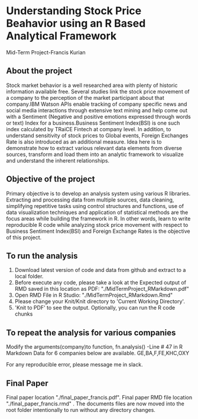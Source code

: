 # Understanding Stock Price Beahavior using an R Based Analytical Framework
Mid-Term Project-Francis Kurian

## About the project
Stock market behavior is a well researched area with plenty of historic information available free. Several studies link the stock price movement of a company to the perception of the market participant about that company.IBM Watson APIs enable tracking of company specific news and social media interactions through extensive text mining and help come out with a Sentiment (Negative and positive emotions expressed through words or text) Index for a business.Business Sentiment Index(BSI) is one such index calculated by TRaiCE Fintech at company level. In addition, to understand  sensitivity of stock prices to Global events, Foreign Exchanges Rate is also introduced as an additional measure.  Idea here is to demonstrate how to extract various relevant data elements from diverse sources, transform and load them into an analytic framework to visualize and understand the inherent relationships.

## Objective of the project

Primary objective is to develop an analysis system using various R libraries. Extracting and processing data from multiple sources, data cleaning, simplifying repetitive tasks using control structures and functions, use of data visualization techniques and application of statistical methods  are the focus areas while building the framework in R. In other words, learn to write reproducible R code while analyzing stock price movement with respect to Business Sentiment Index(BSI) and Foreign Exchange Rates is the objective of this project.

## To run the analysis

1. Download latest version of code and data from github and extract to a local folder.
2. Before execute any code, please take a look at the Expected output of RMD saved in this location as PDF: "./MidTermProject_RMarkdown.pdf" 
3. Open RMD File in R Studio: "./MidTermProject_RMarkdown.Rmd"
4. Please change your Knit/Knit directory to  'Current Working Directory'.  
5. 'Knit to PDF' to see the output.  Optionally, you can run the R code chunks 

## To repeat the analysis for various companies
Modify the arguments(company)to function, fn.analysis() -Line # 47 in R Markdown
Data for 6 companies below are available. 
GE,BA,F,FE,KHC,OXY

For any reproducible error, please message me in slack.

##  Final Paper
Final paper location "./final_paper_francis.pdf". Final paper RMD file location "./final_paper_francis.rmd" . The documents files are now moved into the root folder intentionally to run without any directory changes.
